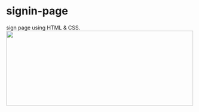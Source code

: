 # signin-page
sign page using HTML &amp; CSS.
<img width="500" height="200" src="https://github.com/priyasakthivel07/signin-page/assets/136974781/595b2ebd-c9d9-439e-9cee-dc2f560116d6.jpg"></img>
